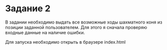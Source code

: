 # Задание 2
В задании необходимо выдать все возможные ходы шахматного коня из позиции заданной пользователем.
Для этого я сначала проверяю входные данные на наличие ошибки. 

Для запуска необходимо открыть в браузере index.html
